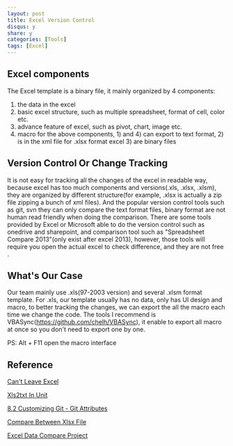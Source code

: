 ```yaml
---
layout: post
title: Excel Version Control
disqus: y
share: y
categories: [Tools]
tags: [Excel]
---
```


Excel components
-----------------
The Excel template is a binary file, it mainly organized by 4 components: 

1. the data in the excel 
2. basic excel structure, such as multiple spreadsheet, format of cell, color etc. 
3. advance feature of excel, such as pivot, chart, image etc.
4. macro
for the above components, 1) and 4) can export to text format, 2) is in the xml file for .xlsx format excel 3) are binary files

Version Control Or Change Tracking
----------------------------------
It is not easy for tracking all the changes of the excel in readable way, because excel has too much components and versions(.xls, .xlsx, .xlsm), they are organized by different structure(for example, .xlsx is actually a zip file zipping a bunch of xml files). And the popular version control tools such as git, svn they can only compare the text format files, binary format are not human read friendly when doing the comparison. There are some tools provided by Excel or Microsoft able to do the version control such as onedrive and sharepoint, and comparison tool such as "Spreadsheet Compare 2013"(only exist after excel 2013), however, those tools will require you open the actual excel to check difference, and they are not free .

What's Our Case
---------------
Our team mainly use .xls(97-2003 version) and several .xlsm format template. For .xls, our template usually has no data, only has UI design and macro, to better tracking the changes, we can export the all the macro each time we change the code. The tools I recommend is VBASync(https://github.com/chelh/VBASync), it enable to export all macro at once so you don't need to export one by one.

PS: Alt + F11 open the macro interface

Reference
---------
[Can't Leave Excel](https://blog.codingnow.com/2014/11/excel.html)

[Xls2txt In Unit](http://wizard.ae.krakow.pl/~jb/xls2txt/)

[8.2 Customizing Git - Git Attributes](https://git-scm.com/book/en/v2/Customizing-Git-Git-Attributes#Binary-Files)

[Compare Between Xlsx File](http://forums.winmerge.org/viewtopic.php?f=4&t=1168)

[Excel Data Compare Project](https://github.com/na-ka-na/ExcelCompare)

